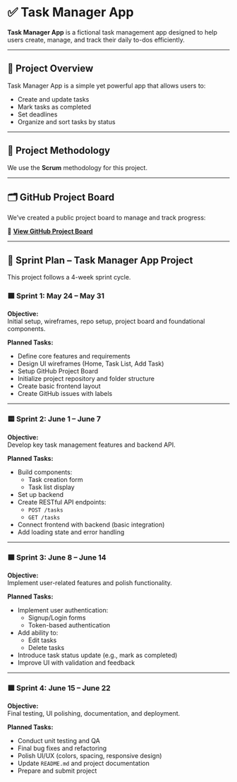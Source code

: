 # ✅ Task Manager App

**Task Manager App** is a fictional task management app designed to help users create, manage, and track their daily to-dos efficiently.

---

## 🚀 Project Overview

Task Manager App is a simple yet powerful app that allows users to:
- Create and update tasks
- Mark tasks as completed
- Set deadlines
- Organize and sort tasks by status

---

## 🧠 Project Methodology

We use the **Scrum** methodology for this project.

---

## 🗂️ GitHub Project Board

We’ve created a public project board to manage and track progress:

🔗 **[View GitHub Project Board](https://github.com/users/SusanthikaKumari/projects/4)**  

---

## 📅 Sprint Plan – Task Manager App Project

This project follows a 4-week sprint cycle.

### 🟩 Sprint 1: May 24 – May 31
**Objective:**  
Initial setup, wireframes, repo setup, project board and foundational components.

**Planned Tasks:**
- Define core features and requirements
- Design UI wireframes (Home, Task List, Add Task)
- Setup GitHub Project Board
- Initialize project repository and folder structure
- Create basic frontend layout
- Create GitHub issues with labels

---

### 🟨 Sprint 2: June 1 – June 7
**Objective:**  
Develop key task management features and backend API.

**Planned Tasks:**
- Build components:
  - Task creation form
  - Task list display
- Set up backend
- Create RESTful API endpoints:
  - `POST /tasks`
  - `GET /tasks`
- Connect frontend with backend (basic integration)
- Add loading state and error handling

---

### 🟦 Sprint 3: June 8 – June 14
**Objective:**  
Implement user-related features and polish functionality.

**Planned Tasks:**
- Implement user authentication:
  - Signup/Login forms
  - Token-based authentication 
- Add ability to:
  - Edit tasks
  - Delete tasks
- Introduce task status update (e.g., mark as completed)
- Improve UI with validation and feedback

---

### 🟪 Sprint 4: June 15 – June 22
**Objective:**  
Final testing, UI polishing, documentation, and deployment.

**Planned Tasks:**
- Conduct unit testing and QA
- Final bug fixes and refactoring
- Polish UI/UX (colors, spacing, responsive design)
- Update `README.md` and project documentation
- Prepare and submit project
